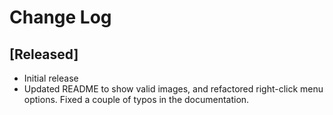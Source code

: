 # Change Log

<!-- Check [Keep a Changelog](http://keepachangelog.com/) for recommendations on how to structure this file. -->

## [Released]

- Initial release
- Updated README to show valid images, and refactored right-click menu options.
Fixed a couple of typos in the documentation.